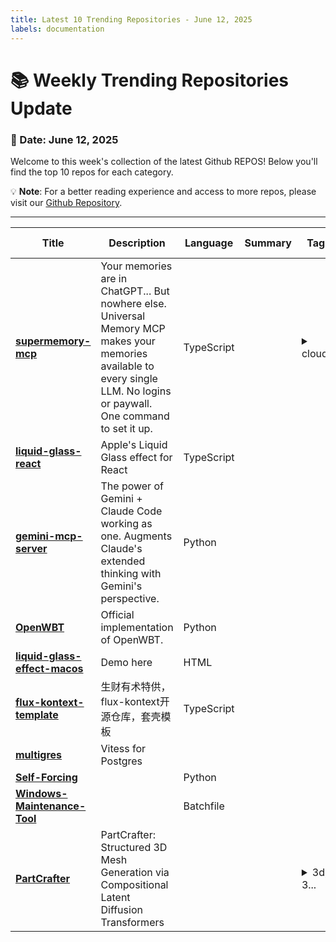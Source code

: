 ```yaml
---
title: Latest 10 Trending Repositories - June 12, 2025
labels: documentation
---
```

# 📚 Weekly Trending Repositories Update

### 📅 Date: June 12, 2025

Welcome to this week's collection of the latest Github REPOS! Below you'll find the top 10 repos for each category.

💡 **Note**: For a better reading experience and access to more repos, please visit our [Github Repository](https://github.com/marc-ko/daily-trending-repo).

---

| **Title** | **Description** | **Language** | **Summary** | **Tags** | **Stars Count** |
| --- | --- | --- | --- | --- | --- |
| **[supermemory-mcp](https://github.com/supermemoryai/supermemory-mcp)** | Your memories are in ChatGPT... But nowhere else. Universal Memory MCP makes your memories available to every single LLM. No logins or paywall. One command to set it up. | TypeScript |  | <details><summary>cloud...</summary><p>cloudflare, mcp</p></details> | 875 |
| **[liquid-glass-react](https://github.com/rdev/liquid-glass-react)** | Apple's Liquid Glass effect for React | TypeScript |  |  | 686 |
| **[gemini-mcp-server](https://github.com/BeehiveInnovations/gemini-mcp-server)** | The power of Gemini + Claude Code working as one. Augments Claude's extended thinking with Gemini's perspective. | Python |  |  | 562 |
| **[OpenWBT](https://github.com/GalaxyGeneralRobotics/OpenWBT)** | Official implementation of OpenWBT. | Python |  |  | 503 |
| **[liquid-glass-effect-macos](https://github.com/lucasromerodb/liquid-glass-effect-macos)** | Demo here | HTML |  |  | 441 |
| **[flux-kontext-template](https://github.com/CharlieLZ/flux-kontext-template)** | 生财有术特供，flux-kontext开源仓库，套壳模板 | TypeScript |  |  | 408 |
| **[multigres](https://github.com/multigres/multigres)** | Vitess for Postgres |  |  |  | 369 |
| **[Self-Forcing](https://github.com/guandeh17/Self-Forcing)** |  | Python |  |  | 361 |
| **[Windows-Maintenance-Tool](https://github.com/ios12checker/Windows-Maintenance-Tool)** |  | Batchfile |  |  | 325 |
| **[PartCrafter](https://github.com/wgsxm/PartCrafter)** | PartCrafter: Structured 3D Mesh Generation via Compositional Latent Diffusion Transformers |  |  | <details><summary>3d, 3...</summary><p>3d, 3d-generation, 3d-object-generation, 3d-object-reconstruction, 3d-reconstruction, 3d-scene-generation, 3d-scene-reconstruction, image-to-3d</p></details> | 297 |

